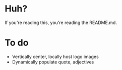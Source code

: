 # Huh?
If you're reading this, you're reading the README.md.
# To do
- Vertically center, locally host logo images
- Dynamically populate quote, adjectives